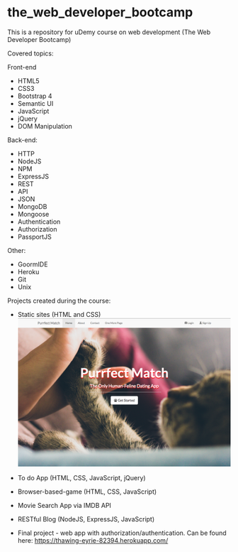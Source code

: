 # the_web_developer_bootcamp
This is a repository for uDemy course on web development (The Web Developer Bootcamp)

Covered topics:

Front-end
- HTML5
- CSS3
- Bootstrap 4
- Semantic UI
- JavaScript
- jQuery
- DOM Manipulation

Back-end:
- HTTP
- NodeJS
- NPM
- ExpressJS
- REST
- API
- JSON
- MongoDB
- Mongoose
- Authentication
- Authorization
- PassportJS

Other:
- GoormIDE
- Heroku
- Git
- Unix

Projects created during the course:
- Static sites (HTML and CSS)
![](images/Purrfect_Match_1.png)

- To do App (HTML, CSS, JavaScript, jQuery)
- Browser-based-game (HTML, CSS, JavaScript)
- Movie Search App via IMDB API
- RESTful Blog (NodeJS, ExpressJS, JavaScript)
- Final project - web app with authorization/authentication. Can be found here: https://thawing-eyrie-82394.herokuapp.com/
